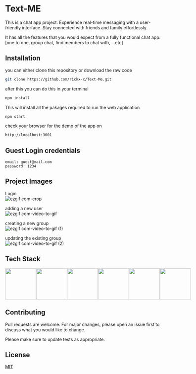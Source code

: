 # Text-ME

This is a chat app project. Experience real-time messaging with a user-friendly interface. Stay connected with friends and family effortlessly.

It has all the features that you would expect from a fully functional chat app.
[one to one, group chat, find members to chat with, ...etc]


## Installation

you can either clone this repository or download the raw code

```bash
git clone https://github.com/rickx-x/Text-Me.git
```
after this you can do this in your terminal
```bash
npm install
```
This will install all the pakages required to run the web application 

```bash
npm start
```
check your browser for the demo of the app on 
```bash
http://localhost:3001
```

## Guest Login credentials

```terminal
email: guest@mail.com
password: 1234
```
## Project Images
Login <br/>
![ezgif com-crop](https://github.com/rickx-x/Text-Me/assets/99482880/4068552e-8d4b-438e-a00b-87734ecdd78a)

adding a new user <br>
![ezgif com-video-to-gif](https://github.com/rickx-x/Text-Me/assets/99482880/b92e84c5-2b68-4652-8cf9-912e0803a4ef)

creating a new group <br>
![ezgif com-video-to-gif (1)](https://github.com/rickx-x/Text-Me/assets/99482880/46ddc471-3eab-4397-9718-cf66f0ce505a)

updating the existing group <br>
![ezgif com-video-to-gif (2)](https://github.com/rickx-x/Text-Me/assets/99482880/7c4872ee-f34a-4033-88e8-f12e16b5aea0)

## Tech Stack
<div style="display:flex">
<img src="https://user-images.githubusercontent.com/25181517/190887639-d0ba4ec9-ddbe-45dd-bea1-4db83846503e.png"  width="100" height="100">
<img src="https://user-images.githubusercontent.com/25181517/183897015-94a058a6-b86e-4e42-a37f-bf92061753e5.png"  width="100" height="100">
<img src="https://user-images.githubusercontent.com/25181517/121401671-49102800-c959-11eb-9f6f-74d49a5e1774.png"  width="100" height="100">
<img src="https://user-images.githubusercontent.com/25181517/183568594-85e280a7-0d7e-4d1a-9028-c8c2209e073c.png"  width="100" height="100">
<img src="https://user-images.githubusercontent.com/25181517/183859966-a3462d8d-1bc7-4880-b353-e2cbed900ed6.png"  width="100" height="100">
<img src="https://user-images.githubusercontent.com/25181517/182884177-d48a8579-2cd0-447a-b9a6-ffc7cb02560e.png"  width="100" height="100">
</div>

## Contributing

Pull requests are welcome. For major changes, please open an issue first
to discuss what you would like to change.

Please make sure to update tests as appropriate.

## License

[MIT](https://choosealicense.com/licenses/mit/)
